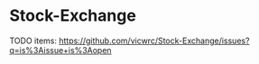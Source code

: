# Stock-Exchange

TODO items: https://github.com/vicwrc/Stock-Exchange/issues?q=is%3Aissue+is%3Aopen


